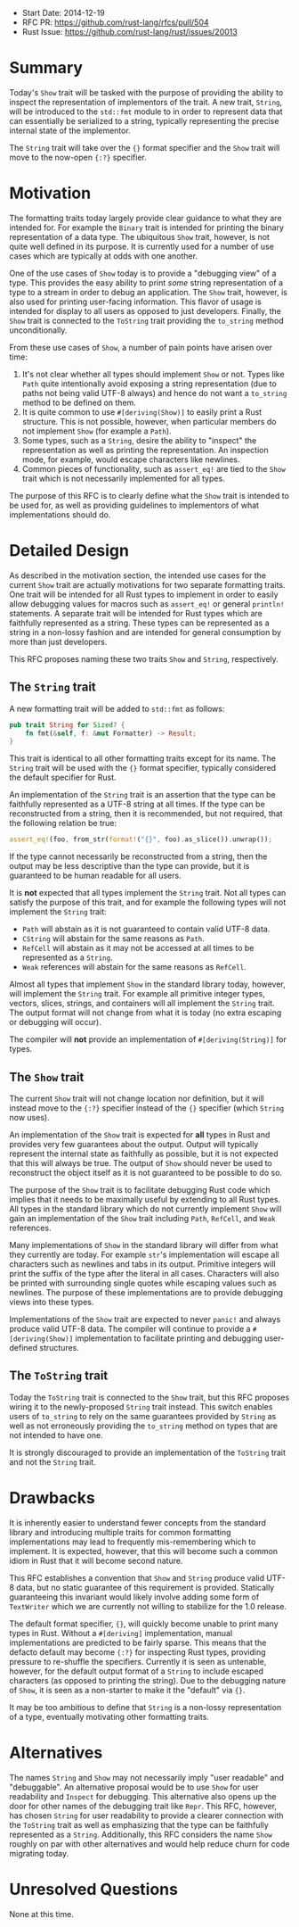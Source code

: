 - Start Date: 2014-12-19
- RFC PR: https://github.com/rust-lang/rfcs/pull/504
- Rust Issue: https://github.com/rust-lang/rust/issues/20013

# Summary

Today's `Show` trait will be tasked with the purpose of providing the ability to
inspect the representation of implementors of the trait. A new trait, `String`,
will be introduced to the `std::fmt` module to in order to represent data that
can essentially be serialized to a string, typically representing the precise
internal state of the implementor.

The `String` trait will take over the `{}` format specifier and the `Show` trait
will move to the now-open `{:?}` specifier.

# Motivation

The formatting traits today largely provide clear guidance to what they are
intended for. For example the `Binary` trait is intended for printing the binary
representation of a data type. The ubiquitous `Show` trait, however, is not
quite well defined in its purpose. It is currently used for a number of use
cases which are typically at odds with one another.

One of the use cases of `Show` today is to provide a "debugging view" of a type.
This provides the easy ability to print *some* string representation of a type
to a stream in order to debug an application. The `Show` trait, however, is also
used for printing user-facing information. This flavor of usage is intended for
display to all users as opposed to just developers. Finally, the `Show` trait is
connected to the `ToString` trait providing the `to_string` method
unconditionally.

From these use cases of `Show`, a number of pain points have arisen over time:

1. It's not clear whether all types should implement `Show` or not. Types like
   `Path` quite intentionally avoid exposing a string representation (due to
   paths not being valid UTF-8 always) and hence do not want a `to_string`
   method to be defined on them.
2. It is quite common to use `#[deriving(Show)]` to easily print a Rust
   structure. This is not possible, however, when particular members do not
   implement `Show` (for example a `Path`).
3. Some types, such as a `String`, desire the ability to "inspect" the
   representation as well as printing the representation. An inspection mode,
   for example, would escape characters like newlines.
4. Common pieces of functionality, such as `assert_eq!` are tied to the `Show`
   trait which is not necessarily implemented for all types.

The purpose of this RFC is to clearly define what the `Show` trait is intended
to be used for, as well as providing guidelines to implementors of what
implementations should do.

# Detailed Design

As described in the motivation section, the intended use cases for the current
`Show` trait are actually motivations for two separate formatting traits. One
trait will be intended for all Rust types to implement in order to easily allow
debugging values for macros such as `assert_eq!` or general `println!`
statements. A separate trait will be intended for Rust types which are
faithfully represented as a string. These types can be represented as a string
in a non-lossy fashion and are intended for general consumption by more than
just developers.

This RFC proposes naming these two traits `Show` and `String`, respectively.

## The `String` trait

A new formatting trait will be added to `std::fmt` as follows:

```rust
pub trait String for Sized? {
    fn fmt(&self, f: &mut Formatter) -> Result;
}
```

This trait is identical to all other formatting traits except for its name. The
`String` trait will be used with the `{}` format specifier, typically considered
the default specifier for Rust.

An implementation of the `String` trait is an assertion that the type can be
faithfully represented as a UTF-8 string at all times. If the type can be
reconstructed from a string, then it is recommended, but not required, that the
following relation be true:

```rust
assert_eq!(foo, from_str(format!("{}", foo).as_slice()).unwrap());
```

If the type cannot necessarily be reconstructed from a string, then the output
may be less descriptive than the type can provide, but it is guaranteed to be
human readable for all users.

It is **not** expected that all types implement the `String` trait. Not all
types can satisfy the purpose of this trait, and for example the following types
will not implement the `String` trait:

* `Path` will abstain as it is not guaranteed to contain valid UTF-8 data.
* `CString` will abstain for the same reasons as `Path`.
* `RefCell` will abstain as it may not be accessed at all times to be
  represented as a `String`.
* `Weak` references will abstain for the same reasons as `RefCell`.

Almost all types that implement `Show` in the standard library today, however,
will implement the `String` trait. For example all primitive integer types,
vectors, slices, strings, and containers will all implement the `String` trait.
The output format will not change from what it is today (no extra escaping or
debugging will occur).

The compiler will **not** provide an implementation of `#[deriving(String)]` for
types.

## The `Show` trait

The current `Show` trait will not change location nor definition, but it will
instead move to the `{:?}` specifier instead of the `{}` specifier (which
`String` now uses).

An implementation of the `Show` trait is expected for **all** types in Rust and
provides very few guarantees about the output. Output will typically represent
the internal state as faithfully as possible, but it is not expected that this
will always be true. The output of `Show` should never be used to reconstruct
the object itself as it is not guaranteed to be possible to do so.

The purpose of the `Show` trait is to facilitate debugging Rust code which
implies that it needs to be maximally useful by extending to all Rust types. All
types in the standard library which do not currently implement `Show` will gain
an implementation of the `Show` trait including `Path`, `RefCell`, and `Weak`
references.

Many implementations of `Show` in the standard library will differ from what
they currently are today. For example `str`'s implementation will escape all
characters such as newlines and tabs in its output. Primitive integers will
print the suffix of the type after the literal in all cases. Characters will
also be printed with surrounding single quotes while escaping values such as
newlines. The purpose of these implementations are to provide debugging views
into these types.

Implementations of the `Show` trait are expected to never `panic!` and always
produce valid UTF-8 data. The compiler will continue to provide a
`#[deriving(Show)]` implementation to facilitate printing and debugging
user-defined structures.

## The `ToString` trait

Today the `ToString` trait is connected to the `Show` trait, but this RFC
proposes wiring it to the newly-proposed `String` trait instead. This switch
enables users of `to_string` to rely on the same guarantees provided by `String`
as well as not erroneously providing the `to_string` method on types that are
not intended to have one.

It is strongly discouraged to provide an implementation of the `ToString` trait
and not the `String` trait.

# Drawbacks

It is inherently easier to understand fewer concepts from the standard library
and introducing multiple traits for common formatting implementations may lead
to frequently mis-remembering which to implement. It is expected, however, that
this will become such a common idiom in Rust that it will become second nature.

This RFC establishes a convention that `Show` and `String` produce valid UTF-8
data, but no static guarantee of this requirement is provided. Statically
guaranteeing this invariant would likely involve adding some form of
`TextWriter` which we are currently not willing to stabilize for the 1.0
release.

The default format specifier, `{}`, will quickly become unable to print many
types in Rust. Without a `#[deriving]` implementation, manual implementations
are predicted to be fairly sparse. This means that the defacto default may
become `{:?}` for inspecting Rust types, providing pressure to re-shuffle the
specifiers. Currently it is seen as untenable, however, for the default output
format of a `String` to include escaped characters (as opposed to printing the
string). Due to the debugging nature of `Show`, it is seen as a non-starter to
make it the "default" via `{}`.

It may be too ambitious to define that `String` is a non-lossy representation of
a type, eventually motivating other formatting traits.

# Alternatives

The names `String` and `Show` may not necessarily imply "user readable" and
"debuggable". An alternative proposal would be to use `Show` for user
readability and `Inspect` for debugging. This alternative also opens up the door
for other names of the debugging trait like `Repr`. This RFC, however, has
chosen `String` for user readability to provide a clearer connection with the
`ToString` trait as well as emphasizing that the type can be faithfully
represented as a `String`. Additionally, this RFC considers the name `Show`
roughly on par with other alternatives and would help reduce churn for code
migrating today.

# Unresolved Questions

None at this time.
